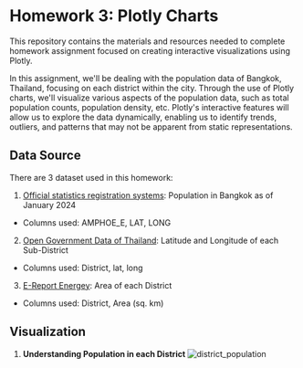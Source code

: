 # Homework 3: Plotly Charts

This repository contains the materials and resources needed to complete homework assignment focused on creating interactive visualizations using Plotly.

In this assignment, we'll be dealing with the population data of Bangkok, Thailand, focusing on each district within the city. Through the use of Plotly charts, we'll visualize various aspects of the population data, such as total population counts, population density, etc. Plotly's interactive features will allow us to explore the data dynamically, enabling us to identify trends, outliers, and patterns that may not be apparent from static representations.

## Data Source

There are 3 dataset used in this homework:
1. [Official statistics registration systems](https://stat.bora.dopa.go.th/stat/statnew/statMONTH/statmonth/#/displayData): Population in Bangkok as of January 2024
- Columns used: AMPHOE_E, LAT, LONG
2. [Open Government Data of Thailand](https://data.go.th/dataset/item_c6d42e1b-3219-47e1-b6b7-dfe914f27910): Latitude and Longitude of each Sub-District
- Columns used: District, lat, long
3. [E-Report Energey](https://e-report.energy.go.th/area/Bangkok.htm): Area of each District
- Columns used: District, Area (sq. km)

## Visualization
1. **Understanding Population in each District**
![district_population](https://github.com/prattapong/DADS5001/assets/124485030/9ee7b812-36ad-4714-b824-ce12a6c0cf69)



